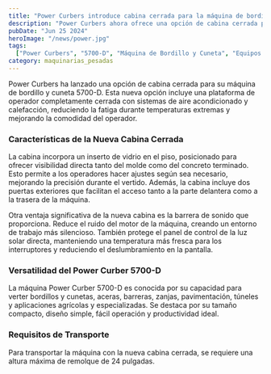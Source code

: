 ```yaml
---
title: "Power Curbers introduce cabina cerrada para la máquina de bordillo y cuneta 5700-D"
description: "Power Curbers ahora ofrece una opción de cabina cerrada para la máquina de bordillo y cuneta 5700-D, mejorando la comodidad y precisión del operador en diversas condiciones climáticas."
pubDate: "Jun 25 2024"
heroImage: "/news/power.jpg"
tags:
  ["Power Curbers", "5700-D", "Máquina de Bordillo y Cuneta", "Equipos de Construcción"]
category: maquinarias_pesadas
---
```


Power Curbers ha lanzado una opción de cabina cerrada para su máquina de bordillo y cuneta 5700-D. Esta nueva opción incluye una plataforma de operador completamente cerrada con sistemas de aire acondicionado y calefacción, reduciendo la fatiga durante temperaturas extremas y mejorando la comodidad del operador.

### Características de la Nueva Cabina Cerrada

La cabina incorpora un inserto de vidrio en el piso, posicionado para ofrecer visibilidad directa tanto del molde como del concreto terminado. Esto permite a los operadores hacer ajustes según sea necesario, mejorando la precisión durante el vertido. Además, la cabina incluye dos puertas exteriores que facilitan el acceso tanto a la parte delantera como a la trasera de la máquina.

Otra ventaja significativa de la nueva cabina es la barrera de sonido que proporciona. Reduce el ruido del motor de la máquina, creando un entorno de trabajo más silencioso. También protege el panel de control de la luz solar directa, manteniendo una temperatura más fresca para los interruptores y reduciendo el deslumbramiento en la pantalla.

### Versatilidad del Power Curber 5700-D

La máquina Power Curber 5700-D es conocida por su capacidad para verter bordillos y cunetas, aceras, barreras, zanjas, pavimentación, túneles y aplicaciones agrícolas y especializadas. Se destaca por su tamaño compacto, diseño simple, fácil operación y productividad ideal.

### Requisitos de Transporte

Para transportar la máquina con la nueva cabina cerrada, se requiere una altura máxima de remolque de 24 pulgadas.